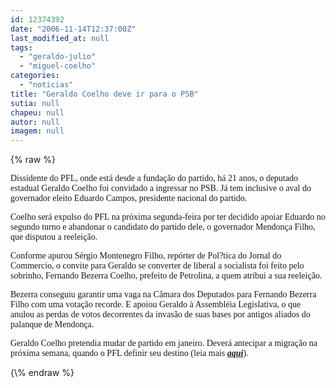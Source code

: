 ```yaml
---
id: 12374392
date: "2006-11-14T12:37:00Z"
last_modified_at: null
tags:
  - "geraldo-julio"
  - "miguel-coelho"
categories:
  - "noticias"
title: "Geraldo Coelho deve ir para o PSB"
sutia: null
chapeu: null
autor: null
imagem: null
---
```

{\% raw %}
<p><P><FONT face=Verdana>Dissidente do PFL, onde está desde a fundação do partido, há 21 anos, o deputado estadual Geraldo Coelho foi convidado a ingressar no PSB. Já tem inclusive o aval do governador eleito Eduardo Campos, presidente nacional do partido.</FONT></P></p>
<p><P><FONT face=Verdana>Coelho será expulso do PFL na próxima segunda-feira por ter decidido apoiar Eduardo no segundo turno e abandonar o candidato do partido dele, o governador Mendonça Filho, que disputou a reeleição.</FONT></P></p>
<p><P><FONT face=Verdana>Conforme apurou Sérgio Montenegro Filho, repórter de Pol?tica do Jornal do Commercio, o convite para Geraldo se converter de liberal a socialista foi feito pelo sobrinho, Fernando Bezerra Coelho, prefeito de Petrolina, a quem atribui a sua reeleição. </FONT></P></p>
<p><P><FONT face=Verdana>Bezerra conseguiu garantir uma vaga na Câmara dos Deputados para Fernando Bezerra Filho com uma votação recorde. E apoiou Geraldo à Assembléia Legislativa, o que anulou as perdas de votos decorrentes da invasão de suas bases por antigos aliados do palanque de Mendonça.</FONT></P></p>
<p><P><FONT face=Verdana>Geraldo Coelho pretendia mudar de partido em janeiro. Deverá antecipar a migração na próxima semana, quando o PFL definir seu destino (leia mais <STRONG><EM><A href=\"https://jc3.uol.com.br/blogs/jc/2006/11/13/index.php#3320\">aqui</A></EM></STRONG>).</FONT></P> </p>
{\% endraw %}